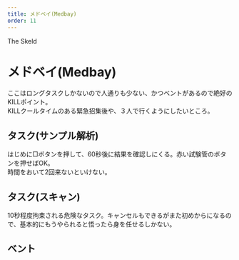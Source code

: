 ```yaml
---
title: メドベイ(Medbay)
order: 11
---
```


<ImageCard height='auto' width='auto' src="../../assets/map_sk_base.png">
    The Skeld
</ImageCard>

# メドベイ(Medbay)
ここはロングタスクしかないので人通りも少ない、かつベントがあるので絶好のKILLポイント。  
KILLクールタイムのある緊急招集後や、３人で行くようにしたいところ。

## タスク(サンプル解析)
はじめに□ボタンを押して、60秒後に結果を確認しにくる。赤い試験管のボタンを押せばOK。  
時間をおいて2回来ないといけない。

<Layout>
<div>
<ImageCard height='auto' width='auto' src="../../assets/task_medbay_sample2.png" />
</div>
<div>
<ImageCard height='auto' width='auto' src="../../assets/task_medbay_sample.png" />
</div>
</Layout>

## タスク(スキャン)
10秒程度拘束される危険なタスク。キャンセルもできるがまた初めからになるので、基本的にもうやられると悟ったら身を任せるしかない。

<Layout>
<div>
<ImageCard height='auto' width='auto' src="../../assets/task_medbay_scan2.png" />
</div>
<div>
<ImageCard height='auto' width='auto' src="../../assets/task_medbay_scan.png" />
</div>
</Layout>

## ベント